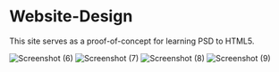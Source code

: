 # Website-Design
This site serves as a proof-of-concept for learning PSD to HTML5.

![Screenshot (6)](https://user-images.githubusercontent.com/56165902/221362565-b78e7f90-2582-48a7-a3f9-3a7d2b9df93c.png)
![Screenshot (7)](https://user-images.githubusercontent.com/56165902/221362588-43675c8f-288f-450d-9e3a-5b03e2075bc3.png)
![Screenshot (8)](https://user-images.githubusercontent.com/56165902/221362604-4456d7e1-211e-469a-abfc-e2f8bf0bb803.png)
![Screenshot (9)](https://user-images.githubusercontent.com/56165902/221362623-f23a61e9-5e10-4488-b777-3dc7356ef633.png)
